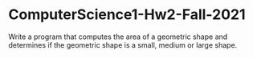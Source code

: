 # ComputerScience1-Hw2-Fall-2021
Write a program that computes the area of a geometric shape and determines if the geometric shape is a small, medium or large shape. 
